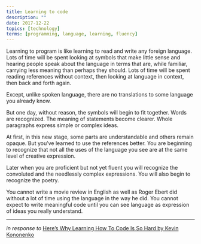 ```yaml
---
title: Learning to code
description: ""
date: 2017-12-22
topics: [technology]
terms: [programming, language, learning, fluency]
---
```


Learning to program is like learning to read and write any foreign language. Lots of time will be spent looking at symbols that make little sense and hearing people speak about the language in terms that are, while familiar, carrying less meaning than perhaps they should. Lots of time will be spent reading references without context, then looking at language in context, then back and forth again.

Except, unlike spoken language, there are no translations to some language you already know.

But one day, without reason, the symbols will begin to fit together. Words are recognized. The meaning of statements become clearer. Whole paragraphs express simple or complex ideas.

At first, in this new stage, some parts are understandable and others remain opaque. But you’ve learned to use the references better. You are beginning to recognize that not all the uses of the language you see are at the same level of creative expression.

Later when you are proficient but not yet fluent you will recognize the convoluted and the needlessly complex expressions. You will also begin to recognize the poetry.

You cannot write a movie review in English as well as Roger Ebert did without a lot of time using the language in the way he did. You cannot expect to write meaningful code until you can see language as expression of ideas you really understand.

---

_in response to_ [Here’s Why Learning How To Code Is So Hard by Kevin Kononenko][1]

[1]: https://medium.com/the-mission/heres-why-learning-how-to-code-is-so-hard-and-what-to-do-about-it-3d6fda152409
